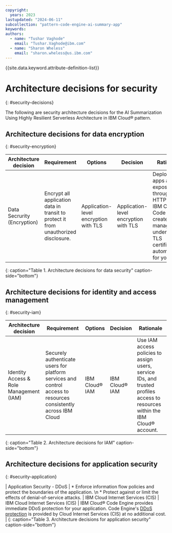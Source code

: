 ```yaml
---
copyright:
  years: 2023
lastupdated: "2024-06-11"
subcollection: "pattern-code-engine-ai-summary-app"
keywords:
authors:
  - name: "Tushar Vaghode"
    email: "Tushar.Vaghode@ibm.com"
  - name: "Sharon Wheless"
    email: "sharon.wheless@us.ibm.com"
---
```


{{site.data.keyword.attribute-definition-list}}

# Architecture decisions for security
{: #security-decisions}

The following are security architecture decisions for the AI Summarization Using Highly Resilient Serverless Architecture in IBM Cloud® pattern.

## Architecture decisions for data encryption
{: #security-encryption}

| **Architecture decision**      | **Requirement**           | **Options**          | **Decision**          | **Rationale**            |
|------------------------------|-----------------------------|----------------------|-----------------------|--------------------------|
| Data Secrurity (Encryption) | Encrypt all application data in transit to protect it from unauthorized disclosure. | Application-level encryption with TLS | Application-level encryption with TLS | Deployed apps are exposed through HTTPS and IBM Cloud® Code Engine creates and manages the underlying TLS certifications automatically for you. |
{: caption="Table 1. Architecture decisions for data security" caption-side="bottom"}

## Architecture decisions for identity and access management
{: #security-iam}

| **Architecture decision**      | **Requirement**           | **Options**          | **Decision**          | **Rationale**            |
|------------------------------|-----------------------------|----------------------|-----------------------|--------------------------|
| Identity Access & Role Management (IAM) | Securely authenticate users for platform services and control access to resources consistently across IBM Cloud | IBM Cloud® IAM | IBM Cloud® IAM | Use IAM access policies to assign users, service IDs, and trusted profiles access to resources within the IBM Cloud® account. |
{: caption="Table 2. Architecture decisions for IAM" caption-side="bottom"}

## Architecture decisions for application security
{: #security-application}

| Application Security - DDoS        | * Enforce information flow policies and protect the boundaries of the application. \n * Protect against or limit the effects of denial-of-service attacks. | IBM Cloud Internet Services (CIS) | IBM Cloud Internet Services (CIS) | IBM Cloud® Code Engine provides immediate DDoS protection for your application. Code Engine's [DDoS protection](https://cloud.ibm.com/docs/codeengine?topic=codeengine-limits#secure-ddos) is provided by Cloud Internet Services (CIS) at no additional cost. |
{: caption="Table 3. Architecture decisions for application security" caption-side="bottom"}
